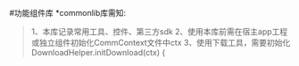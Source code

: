 #功能组件库
*commonlib库需知:

>1、本库记录常用工具、控件、第三方sdk
>2、使用本库前需在宿主app工程或独立组件初始化CommContext文件中ctx
>3、使用下载工具，需要初始化DownloadHelper.initDownload(ctx) {
